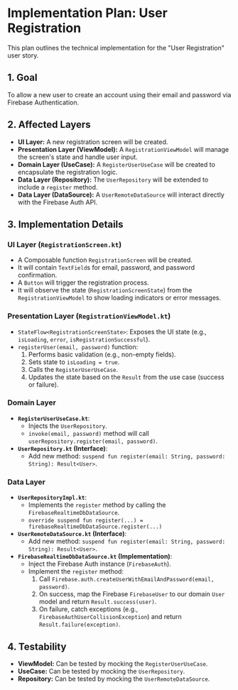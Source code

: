 # Implementation Plan: User Registration

This plan outlines the technical implementation for the "User Registration" user story.

## 1. Goal

To allow a new user to create an account using their email and password via Firebase Authentication.

## 2. Affected Layers

*   **UI Layer:** A new registration screen will be created.
*   **Presentation Layer (ViewModel):** A `RegistrationViewModel` will manage the screen's state and handle user input.
*   **Domain Layer (UseCase):** A `RegisterUserUseCase` will be created to encapsulate the registration logic.
*   **Data Layer (Repository):** The `UserRepository` will be extended to include a `register` method.
*   **Data Layer (DataSource):** A `UserRemoteDataSource` will interact directly with the Firebase Auth API.

## 3. Implementation Details

### UI Layer (`RegistrationScreen.kt`)

*   A Composable function `RegistrationScreen` will be created.
*   It will contain `TextField`s for email, password, and password confirmation.
*   A `Button` will trigger the registration process.
*   It will observe the state (`RegistrationScreenState`) from the `RegistrationViewModel` to show loading indicators or error messages.

### Presentation Layer (`RegistrationViewModel.kt`)

*   `StateFlow<RegistrationScreenState>`: Exposes the UI state (e.g., `isLoading`, `error`, `isRegistrationSuccessful`).
*   `registerUser(email, password)` function:
    1.  Performs basic validation (e.g., non-empty fields).
    2.  Sets state to `isLoading = true`.
    3.  Calls the `RegisterUserUseCase`.
    4.  Updates the state based on the `Result` from the use case (success or failure).

### Domain Layer

*   **`RegisterUserUseCase.kt`**:
    *   Injects the `UserRepository`.
    *   `invoke(email, password)` method will call `userRepository.register(email, password)`.
*   **`UserRepository.kt` (Interface)**:
    *   Add new method: `suspend fun register(email: String, password: String): Result<User>`.

### Data Layer

*   **`UserRepositoryImpl.kt`**:
    *   Implements the `register` method by calling the `FirebaseRealtimeDbDataSource`.
    *   `override suspend fun register(...) = firebaseRealtimeDbDataSource.register(...)`
*   **`UserRemoteDataSource.kt` (Interface)**:
    *   Add new method: `suspend fun register(email: String, password: String): Result<User>`.
*   **`FirebaseRealtimeDbDataSource.kt` (Implementation)**:
    *   Inject the Firebase Auth instance (`FirebaseAuth`).
    *   Implement the `register` method:
        1.  Call `Firebase.auth.createUserWithEmailAndPassword(email, password)`.
        2.  On success, map the Firebase `FirebaseUser` to our domain `User` model and return `Result.success(user)`.
        3.  On failure, catch exceptions (e.g., `FirebaseAuthUserCollisionException`) and return `Result.failure(exception)`.

## 4. Testability

*   **ViewModel:** Can be tested by mocking the `RegisterUserUseCase`.
*   **UseCase:** Can be tested by mocking the `UserRepository`.
*   **Repository:** Can be tested by mocking the `UserRemoteDataSource`.
